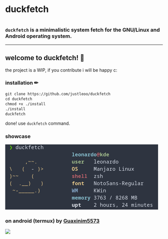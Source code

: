 <h1>duckfetch<h1>
  
  ### `duckfetch` is a minimalistic system fetch for the GNU/Linux and Android operating system.
  
<hr>

## welcome to duckfetch! 🦆

the project is a WIP, if you contribute i will be happy c:

### installation ✏
  
```
git clone https://github.com/justleoo/duckfetch
cd duckfetch
chmod +x ./install
./install
duckfetch
```
  
done! use `duckfetch` command.

### showcase 

<img src="example.png"> 

### on android (termux) by [Guaxinim5573](https://github.com/Guaxinim5573)

<img src="https://user-images.githubusercontent.com/49736632/152623894-fa556e10-d645-45d6-afe2-86b58703d98d.png">
